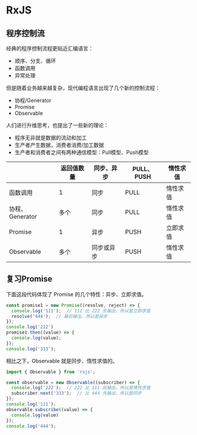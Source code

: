# RxJS
## 程序控制流
经典的程序控制流程更贴近汇编语言：
- 顺序、分支、循环
- 函数调用
- 异常处理

但是随着业务越来越复杂，现代编程语言出现了几个新的控制流程：

- 协程/Generator
- Promise
- Observable

人们进行升维思考，也提出了一些新的理论：

- 程序无非就是数据的流动和加工
- 生产者产生数据，消费者消费/加工数据
- 生产者和消费者之间有两种通信模型：Pull模型、Push模型

|                 | 返回值数量 | 同步、异步 | PULL、PUSH | 惰性求值 |
| --------------- | ---------- | ---------- | ---------- | -------- |
| 函数调用        | 1          | 同步       | PULL       | 惰性求值 |
| 协程、Generator | 多个       | 同步       | PULL       | 惰性求值 |
| Promise         | 1          | 异步       | PUSH       | 立即求值 |
| Observable      | 多个       | 同步或异步 | PUSH       | 惰性求值 |

## 复习Promise

下面这段代码体现了 Promise 的几个特性：异步、立即求值。

```javascript
const promise1 = new Promise((resolve, reject) => {
  console.log('111');  // 111 比 222 先输出，所以是立即求值
  resolve('444');  // 最后输出，所以是异步
});
console.log('222')
promise1.then((value) => {
  console.log(value);
});
console.log('333');
```

相比之下，Observable 就是同步、惰性求值的。

```javascript
import { Observable } from 'rxjs';

const observable = new Observable((subscriber) => {
  console.log('222');  // 222 比 111 后输出，所以是惰性求值
  subscriber.next('333');  // 比 444 先输出，所以是同步
});
console.log('111');
observable.subscribe((value) => {
  console.log(value)
});
console.log('444');
```
